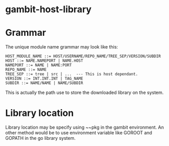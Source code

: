 # gambit-host-library

Grammar
=======

The unique module name grammar may look like this:
```
HOST_MODULE_NAME ::= HOST/USERNAME/REPO_NAME/TREE_SEP/VERSION/SUBDIR
HOST ::= NAME.NAMEPORT | NAME.HOST
NAMEPORT ::= NAME | NAME:PORT
REPO_NAME ::= NAME
TREE_SEP ::= tree | src | ...  --- This is host dependant.
VERSION ::= INT.INT.INT | TAG_NAME
SUBDIR ::= NAME/NAME | NAME/SUBDIR
```

This is actually the path use to store the downloaded library on the system.

Library location
================
Library location may be specify using ~~pkg in the gambit environment.
An other method would be to use environment variable like GOROOT and GOPATH
in the go library system.


